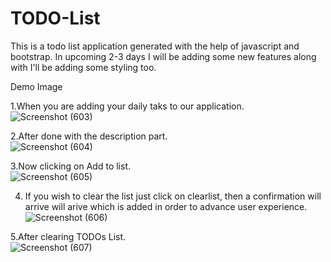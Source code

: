 # TODO-List

This is a todo list application generated with the help of javascript and bootstrap. In upcoming 2-3 days I will be adding some new features along with I'll be adding some styling too.

Demo Image <br>

1.When you are adding your daily taks to our application.
<br>
![Screenshot (603)](https://user-images.githubusercontent.com/117344508/208283213-d906939c-ad4b-4503-82c4-93c56deaad1a.png)


2.After done with the description part.
<br>
![Screenshot (604)](https://user-images.githubusercontent.com/117344508/208283214-710d1191-ecbf-4c32-8dec-1c963acd07bd.png)

3.Now clicking on Add to list.
<br>
![Screenshot (605)](https://user-images.githubusercontent.com/117344508/208283217-d1d2dfb4-dc05-47e2-9bba-9d238abd7387.png)


4. If you wish to clear the list just click on clearlist, then a confirmation will arrive  will arive which is added in order to advance user experience.<br>
![Screenshot (606)](https://user-images.githubusercontent.com/117344508/208283218-3a8eec1c-7995-4f3a-94ab-e0eebc670f53.png)


5.After clearing TODOs List.<br>
![Screenshot (607)](https://user-images.githubusercontent.com/117344508/208283219-1682e1ff-43b3-403b-9dea-3bfd52b6a934.png)
